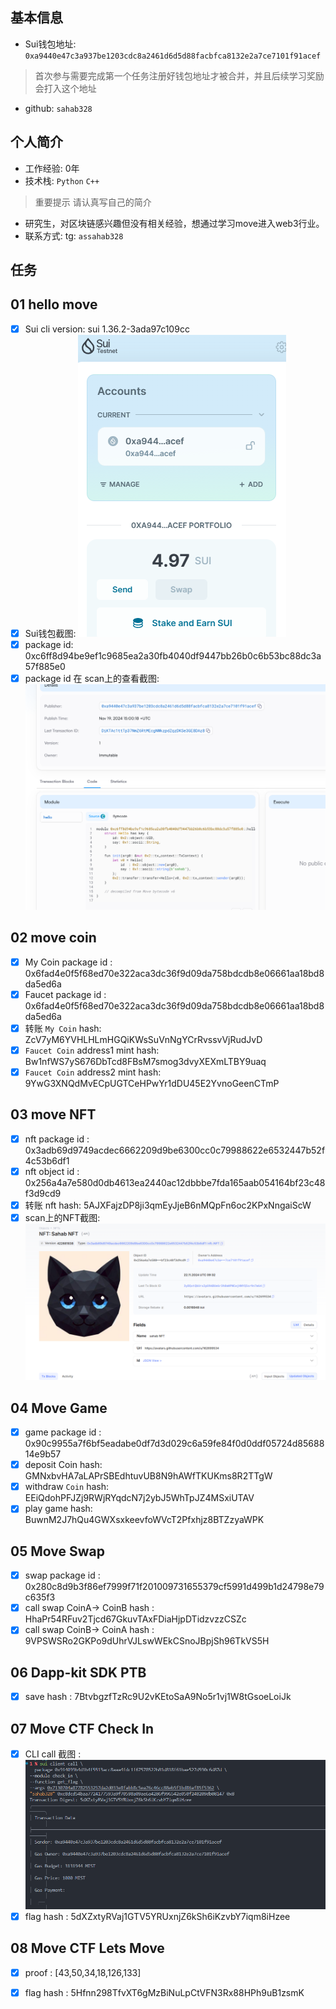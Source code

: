 ## 基本信息
- Sui钱包地址: `0xa9440e47c3a937be1203cdc8a2461d6d5d88facbfca8132e2a7ce7101f91acef`
> 首次参与需要完成第一个任务注册好钱包地址才被合并，并且后续学习奖励会打入这个地址
- github: `sahab328`

## 个人简介
- 工作经验: 0年
- 技术栈: `Python` `C++`
> 重要提示 请认真写自己的简介
- 研究生，对区块链感兴趣但没有相关经验，想通过学习move进入web3行业。
- 联系方式: tg: `assahab328` 

## 任务

##   01 hello move  
- [x] Sui cli version: sui 1.36.2-3ada97c109cc
- [x] Sui钱包截图: ![Sui钱包截图](./images/sui-wallet.png)
- [x] package id: 0xc6ff8d94be9ef1c9685ea2a30fb4040df9447bb26b0c6b53bc88dc3a57f885e0
- [x] package id 在 scan上的查看截图:![Scan截图](./images/package-scan.png)

##   02 move coin
- [x] My Coin package id : 0x6fad4e0f5f68ed70e322aca3dc36f9d09da758bdcdb8e06661aa18bd8da5ed6a
- [x] Faucet package id : 0x6fad4e0f5f68ed70e322aca3dc36f9d09da758bdcdb8e06661aa18bd8da5ed6a
- [x] 转账 `My Coin` hash: ZcV7yM6YVHLHLmHGQiKWsSuVnNgYCrRvssvVjRudJvD
- [x] `Faucet Coin` address1 mint hash: Bw1nfWS7yS676DbTcd8FBsM7smog3dvyXEXmLTBY9uaq
- [x] `Faucet Coin` address2 mint hash: 9YwG3XNQdMvECpUGTCeHPwYr1dDU45E2YvnoGeenCTmP

##   03 move NFT
- [x] nft package id : 0x3adb69d9749acdec6662209d9be6300cc0c79988622e6532447b52f4c53b6df1
- [x] nft object id : 0x256a4a7e580d0db4613ea2440ac12dbbbe7fda165aab054164bf23c48f3d9cd9
- [x] 转账 nft  hash: 5AJXFajzDP8ji3qmEyJjeB6nMQpFn6oc2KPxNngaiScW
- [x] scan上的NFT截图:![Scan截图](./images/nft-scan.png)

##   04 Move Game
- [x] game package id : 0x90c9955a7f6bf5eadabe0df7d3d029c6a59fe84f0d0ddf05724d8568814e9b57
- [x] deposit Coin hash: GMNxbvHA7aLAPrSBEdhtuvUB8N9hAWfTKUKms8R2TTgW
- [x] withdraw `Coin` hash: EEiQdohPFJZj9RWjRYqdcN7j2ybJ5WhTpJZ4MSxiUTAV
- [x] play game hash: BuwnM2J7hQu4GWXsxkeevfoWVcT2Pfxhjz8BTZzyaWPK

##   05 Move Swap
- [x] swap package id : 0x280c8d9b3f86ef7999f71f201009731655379cf5991d499b1d24798e79c635f3
- [x] call swap CoinA-> CoinB  hash : HhaPr54RFuv2Tjcd67GkuvTAxFDiaHjpDTidzvzzCSZc
- [x] call swap CoinB-> CoinA  hash : 9VPSWSRo2GKPo9dUhrVJLswWEkCSnoJBpjSh96TkVS5H

##   06 Dapp-kit SDK PTB
- [x] save hash : 7BtvbgzfTzRc9U2vKEtoSaA9No5r1vj1W8tGsoeLoiJk

##   07 Move CTF Check In
- [x] CLI call 截图 : ![截图](./images/task7.png)
- [x] flag hash : 5dXZxtyRVaj1GTV5YRUxnjZ6kSh6iKzvbY7iqm8iHzee
##   08 Move CTF Lets Move
- [x] proof : [43,50,34,18,126,133]
- [x] flag hash : 5Hfnn298TfvXT6gMzBiNuLpCtVFN3Rx88HPh9uB1zsmK

